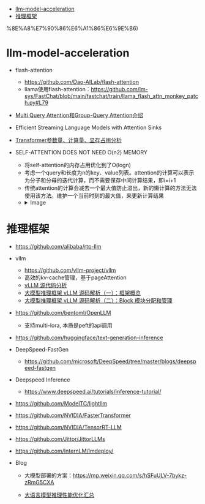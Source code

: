 <!-- TOC -->

- [llm-model-acceleration](#llm-model-acceleration)
- [推理框架](#%E6%8E%A8%E7%90%86%E6%A1%86%E6%9E%B6)

<!-- /TOC -->%8E%A8%E7%90%86%E6%A1%86%E6%9E%B6)

<!-- END doctoc generated TOC please keep comment here to allow auto update -->

# llm-model-acceleration

- flash-attention
  - https://github.com/Dao-AILab/flash-attention
  - llama使用flash-attention：https://github.com/lm-sys/FastChat/blob/main/fastchat/train/llama_flash_attn_monkey_patch.py#L79

- [Multi Query Attention和Group-Query Attention介绍](https://mp.weixin.qq.com/s/wOyDpxcxKATxGrP8W-1w2Q)

- Efficient Streaming Language Models with Attention Sinks

- [Transformer参数量、计算量、显存占用分析](https://mp.weixin.qq.com/s/4_6J7-NZML5pTGTSH1-KMg)


- SELF-ATTENTION DOES NOT NEED O(n2) MEMORY
  - 将self-attention的内存占用优化到了O(logn)
  - 考虑一个query和长度为n的key、value列表。attention的计算可以表示为分子和分母的迭代计算，而不需要保存中间计算结果，即i=i+1
  - 传统attention的计算会减去一个最大值防止溢出，新的懒计算的方法无法使用该方法。维护一个当前时刻的最大值，来更新计算结果
  - <details>
    <summary>Image </summary>
    <img src="../assets/xFormer.png" align="middle" />
    </details>



# 推理框架

- https://github.com/alibaba/rtp-llm

- vllm
  - https://github.com/vllm-project/vllm
  - 高效的kv-cache管理，基于pageAttention
  - [vLLM 源代码分析](https://zhuanlan.zhihu.com/p/641999400)
  - [大模型推理框架 vLLM 源码解析（一）：框架概览](https://zhuanlan.zhihu.com/p/681402162)
  - [大模型推理框架 vLLM 源码解析（二）：Block 模块分配和管理](https://zhuanlan.zhihu.com/p/688660090)

- https://github.com/bentoml/OpenLLM
  - 支持multi-lora, 本质是peft的api调用

- https://github.com/huggingface/text-generation-inference

- DeepSpeed-FastGen
  - https://github.com/microsoft/DeepSpeed/tree/master/blogs/deepspeed-fastgen

- Deepspeed Inference
  - https://www.deepspeed.ai/tutorials/inference-tutorial/

- https://github.com/ModelTC/lightllm

- https://github.com/NVIDIA/FasterTransformer

- https://github.com/NVIDIA/TensorRT-LLM

- https://github.com/Jittor/JittorLLMs

- https://github.com/InternLM/lmdeploy/

- Blog
  - 大模型部署的方案：https://mp.weixin.qq.com/s/hSFuULV-7bykz-zRmG5CXA

  - [大语言模型推理性能优化汇总](https://mp.weixin.qq.com/s/9mfx5ePcWYvWogeOMPTnqA)



